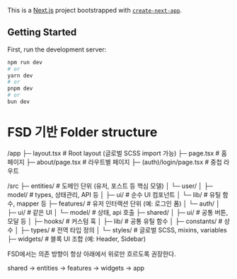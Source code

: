 This is a [Next.js](https://nextjs.org) project bootstrapped with [`create-next-app`](https://nextjs.org/docs/app/api-reference/cli/create-next-app).

## Getting Started

First, run the development server:

```bash
npm run dev
# or
yarn dev
# or
pnpm dev
# or
bun dev
```

# FSD 기반 Folder structure

/app
├─ layout.tsx # Root layout (글로벌 SCSS import 가능)
├─ page.tsx # 홈 페이지
├─ about/page.tsx # 라우트별 페이지
├─ (auth)/login/page.tsx # 중첩 라우트

/src
├─ entities/ # 도메인 단위 (유저, 포스트 등 핵심 모델)
│ └─ user/
│ ├─ model/ # types, 상태관리, API 등
│ ├─ ui/ # 순수 UI 컴포넌트
│ └─ lib/ # 유틸 함수, mapper 등
├─ features/ # 유저 인터랙션 단위 (예: 로그인 폼)
│ └─ auth/
│ ├─ ui/ # <LoginForm /> 같은 UI
│ └─ model/ # 상태, api 호출
├─ shared/
│ ├─ ui/ # 공통 버튼, 모달 등
│ ├─ hooks/ # 커스텀 훅
│ ├─ lib/ # 공통 유틸 함수
│ ├─ constants/ # 상수
│ ├─ types/ # 전역 타입 정의
│ └─ styles/ # 글로벌 SCSS, mixins, variables
├─ widgets/ # 블록 UI 조합 (예: Header, Sidebar)

FSD에서는 의존 방향이 항상 아래에서 위로만 흐르도록 권장한다.

shared → entities → features → widgets → app
